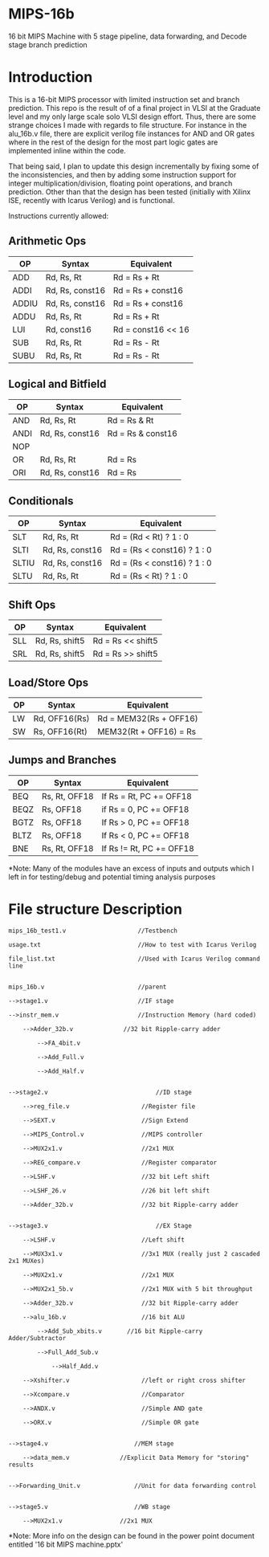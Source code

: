 # MIPS-16b
16 bit MIPS Machine with 5 stage pipeline, data forwarding, and Decode stage branch prediction

# Introduction

This is a 16-bit MIPS processor with limited instruction set and branch prediction. This repo is the result of
of a final project in VLSI at the Graduate level and my only large scale solo VLSI design effort. Thus, there are some strange choices I made with regards to file structure. For instance in the alu_16b.v file, there are explicit verilog file instances for AND and OR gates where in the rest of the design for the most part logic gates are implemented inline within the code. 

That being said, I plan to update this design incrementally by fixing some of the inconsistencies, and then by adding some instruction support for integer multiplication/division, floating point operations, and branch prediction. Other than that the design has been tested (initially with Xilinx ISE, recently with Icarus Verilog) and is functional. 

Instructions currently allowed:

## Arithmetic Ops

| OP  | Syntax  | Equivalent |
|-----|---------|------------|
| ADD | Rd, Rs, Rt | Rd = Rs + Rt |
| ADDI | Rd, Rs, const16 | Rd = Rs + const16 |
| ADDIU | Rd, Rs, const16 | Rd = Rs + const16 |
| ADDU | Rd, Rs, Rt | Rd = Rs + Rt |
| LUI | Rd, const16 | Rd = const16 << 16 |
| SUB | Rd, Rs, Rt | Rd = Rs - Rt |
| SUBU | Rd, Rs, Rt | Rd = Rs - Rt |

## Logical and Bitfield

| OP  | Syntax  | Equivalent |
|-----|---------|------------|
| AND  | Rd, Rs, Rt	|		Rd = Rs & Rt |
| ANDI | Rd, Rs, const16 |		Rd = Rs & const16 |
| NOP  |       |			|
| OR   | Rd, Rs, Rt |			Rd = Rs | Rt |
| ORI  | Rd, Rs, const16 |		Rd = Rs | const16 |

## Conditionals

| OP  | Syntax  | Equivalent |
|-----|---------|------------|
| SLT	|	Rd, Rs, Rt		|	Rd = (Rd < Rt) ? 1 : 0 |
| SLTI	|	Rd, Rs, const16	|	Rd = (Rs < const16) ? 1 : 0 |
| SLTIU	|	Rd, Rs, const16	|	Rd = (Rs < const16) ? 1 : 0 |
| SLTU	|	Rd, Rs, Rt		|	Rd = (Rs < Rt) ? 1 : 0 |

## Shift Ops

| OP  | Syntax  | Equivalent |
|-----|---------|------------|
| SLL	|	Rd, Rs, shift5	|	Rd = Rs << shift5 |
| SRL	|	Rd, Rs, shift5	|	Rd = Rs >> shift5 |

## Load/Store Ops

| OP  | Syntax  | Equivalent |
|-----|---------|------------|
| LW	|	Rd, OFF16(Rs)	|	Rd = MEM32(Rs + OFF16) |
| SW	|	Rs, OFF16(Rt)	|	MEM32(Rt + OFF16) = Rs |

## Jumps and Branches

| OP  | Syntax  | Equivalent |
|-----|---------|------------|
| BEQ	|	Rs, Rt, OFF18	|	If Rs = Rt, PC += OFF18 |
| BEQZ	|	Rs, OFF18		|	if Rs = 0, PC += OFF18 |
| BGTZ	|	Rs, OFF18		|	If Rs > 0, PC += OFF18 |
| BLTZ	|	Rs, OFF18		|	If Rs < 0, PC += OFF18 |
| BNE	|	Rs, Rt, OFF18	|	If Rs != Rt, PC += OFF18 |


*Note: Many of the modules have an excess of inputs and outputs which I left in for testing/debug and potential timing analysis purposes

# File structure                    Description
	
	mips_16b_test1.v                    //Testbench

	usage.txt                           //How to test with Icarus Verilog

	file_list.txt                       //Used with Icarus Verilog command line


	mips_16b.v                          //parent

	-->stage1.v                         //IF stage

	-->instr_mem.v                      //Instruction Memory (hard coded)
   
		-->Adder_32b.v              //32 bit Ripple-carry adder
   
			-->FA_4bit.v
      
			-->Add_Full.v
         
			-->Add_Half.v
            
            
	-->stage2.v                              //ID stage

		-->reg_file.v                    //Register file
   
		-->SEXT.v                        //Sign Extend
   
		-->MIPS_Control.v                //MIPS controller
   
		-->MUX2x1.v                      //2x1 MUX
   
		-->REG_compare.v                 //Register comparator
   
		-->LSHF.v                        //32 bit Left shift
   
		-->LSHF_26.v                     //26 bit left shift 
   
		-->Adder_32b.v                   //32 bit Ripple-carry adder
   

	-->stage3.v                              //EX Stage

		-->LSHF.v                        //Left shift
	
		-->MUX3x1.v                      //3x1 MUX (really just 2 cascaded 2x1 MUXes)

		-->MUX2x1.v                      //2x1 MUX
	
		-->MUX2x1_5b.v                   //2x1 MUX with 5 bit throughput
	
		-->Adder_32b.v                   //32 bit Ripple-carry adder
   
		-->alu_16b.v                     //16 bit ALU
   
			-->Add_Sub_xbits.v       //16 bit Ripple-carry Adder/Subtractor
	 
			-->Full_Add_Sub.v
	 
				-->Half_Add.v
	    
		-->Xshifter.v                    //left or right cross shifter
   
		-->Xcompare.v                    //Comparator
   
		-->ANDX.v                        //Simple AND gate
   
		-->ORX.v                         //Simple OR gate
   
   
	-->stage4.v                        //MEM stage

		-->data_mem.v              //Explicit Data Memory for "storing" results
   
   
	-->Forwarding_Unit.v               //Unit for data forwarding control


	-->stage5.v                        //WB stage

		-->MUX2x1.v                //2x1 MUX
   

*Note: More info on the design can be found in the power point document entitled '16 bit MIPS machine.pptx'
